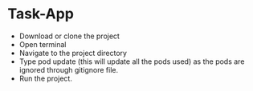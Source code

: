 # Task-App

- Download or clone the project
- Open terminal
- Navigate to the project directory
- Type pod update (this will update all the pods used) as the pods are ignored through gitignore file.
- Run the project.

